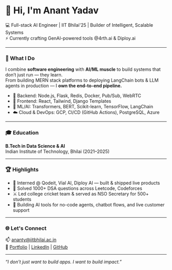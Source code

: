 # 🚀 Hi, I'm Anant Yadav

💻 Full-stack AI Engineer | IIT Bhilai'25 | Builder of Intelligent, Scalable Systems  
⚡ Currently crafting GenAI-powered tools @4rth.ai & Diploy.ai

---

### 🧠 What I Do

I combine **software engineering** with **AI/ML muscle** to build systems that don’t just run — they learn.  
From building MERN stack platforms to deploying LangChain bots & LLM agents in production — I **own the end-to-end pipeline.**

- 🔧 Backend: Node.js, Flask, Redis, Docker, Pub/Sub, WebRTC  
- 🎯 Frontend: React, Tailwind, Django Templates  
- 🧪 ML/AI: Transformers, BERT, Scikit-learn, TensorFlow, LangChain  
- ☁️ Cloud & DevOps: GCP, CI/CD (GitHub Actions), PostgreSQL, Azure

---

### 🎓 Education  
**B.Tech in Data Science & AI**  
Indian Institute of Technology, Bhilai (2021–2025)

---

### 🏆 Highlights  
- 💼 Interned @ Qodeit, Vial AI, Diploy AI — built & shipped live products  
- 🧩 Solved 1000+ DSA questions across Leetcode, Codeforces  
- ⚔️ Led college cricket team & served as NSO Secretary for 500+ students  
- 🚀 Building AI tools for no-code agents, chatbot flows, and live customer support

---

### 🌐 Let's Connect  
📫 [ananty@iitbhilai.ac.in](mailto:ananty@iitbhilai.ac.in)  
🔗 [Portfolio](https://anant-yadav-sde.vercel.app/) | [LinkedIn](https://www.linkedin.com/in/anant-yadav-441807244/) | [GitHub](https://github.com/ananty1)

---

_“I don’t just want to build apps. I want to build impact.”_
